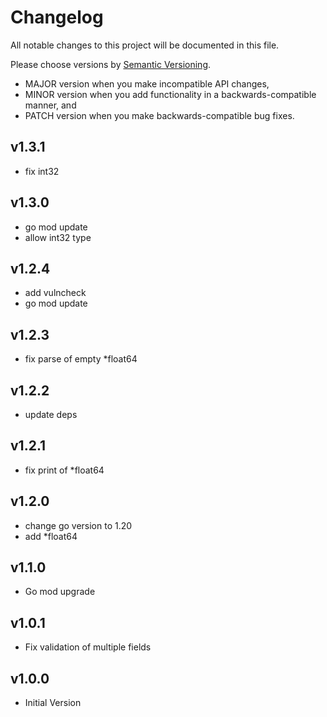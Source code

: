 # Changelog

All notable changes to this project will be documented in this file.

Please choose versions by [Semantic Versioning](http://semver.org/).

* MAJOR version when you make incompatible API changes,
* MINOR version when you add functionality in a backwards-compatible manner, and
* PATCH version when you make backwards-compatible bug fixes.

## v1.3.1

- fix int32

## v1.3.0

- go mod update
- allow int32 type

## v1.2.4

- add vulncheck
- go mod update

## v1.2.3

- fix parse of empty *float64

## v1.2.2

- update deps

## v1.2.1

- fix print of *float64

## v1.2.0

- change go version to 1.20
- add *float64

## v1.1.0

- Go mod upgrade

## v1.0.1

- Fix validation of multiple fields

## v1.0.0

- Initial Version
